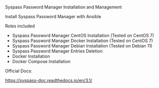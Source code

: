 Syspass Password Manager Installation and Management

Install Syspass Password Manager with Ansible

Roles included

- Syspass Password Manager CentOS Installation (Tested on CentOS 7)
- Syspass Password Manager Docker Installation (Tested on CentOS 7)
- Syspass Password Manager Debian Installation (Tested on Debian 11)
- Syspass Password Manager Entries Deletion
- Docker Installation
- Docker Compose Installation

Official Docs:

https://syspass-doc.readthedocs.io/en/3.1/
